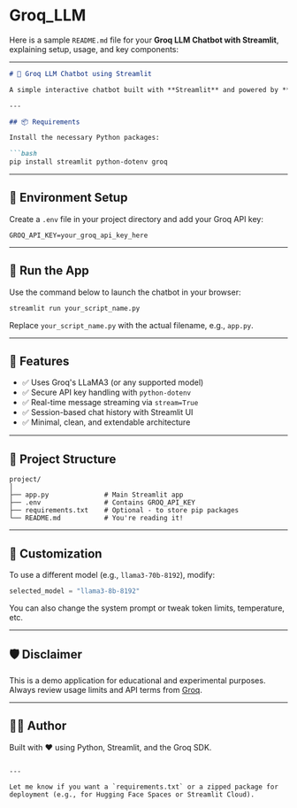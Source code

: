 # Groq_LLM
Here is a sample `README.md` file for your **Groq LLM Chatbot with Streamlit**, explaining setup, usage, and key components:

---

````markdown
# 🤖 Groq LLM Chatbot using Streamlit

A simple interactive chatbot built with **Streamlit** and powered by **Groq LLMs** (e.g., LLaMA3). It uses **python-dotenv** to securely load your API key and streams real-time responses using Groq’s SDK.

---

## 📦 Requirements

Install the necessary Python packages:

```bash
pip install streamlit python-dotenv groq
````

---

## 🔐 Environment Setup

Create a `.env` file in your project directory and add your Groq API key:

```env
GROQ_API_KEY=your_groq_api_key_here
```

---

## 🚀 Run the App

Use the command below to launch the chatbot in your browser:

```bash
streamlit run your_script_name.py
```

Replace `your_script_name.py` with the actual filename, e.g., `app.py`.

---

## 🧠 Features

* ✅ Uses Groq's LLaMA3 (or any supported model)
* ✅ Secure API key handling with `python-dotenv`
* ✅ Real-time message streaming via `stream=True`
* ✅ Session-based chat history with Streamlit UI
* ✅ Minimal, clean, and extendable architecture

---

## 📁 Project Structure

```
project/
│
├── app.py              # Main Streamlit app
├── .env                # Contains GROQ_API_KEY
├── requirements.txt    # Optional - to store pip packages
└── README.md           # You're reading it!
```

---

## 🔧 Customization

To use a different model (e.g., `llama3-70b-8192`), modify:

```python
selected_model = "llama3-8b-8192"
```

You can also change the system prompt or tweak token limits, temperature, etc.

---

## 🛡️ Disclaimer

This is a demo application for educational and experimental purposes. Always review usage limits and API terms from [Groq](https://groq.com).

---

## 🧑‍💻 Author

Built with ❤️ using Python, Streamlit, and the Groq SDK.

```

---

Let me know if you want a `requirements.txt` or a zipped package for deployment (e.g., for Hugging Face Spaces or Streamlit Cloud).
```
